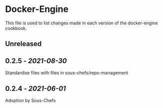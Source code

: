# Docker-Engine

This file is used to list changes made in each version of the docker-engine cookbook.

## Unreleased

## 0.2.5 - *2021-08-30*

Standardise files with files in sous-chefs/repo-management

## 0.2.4 - *2021-06-01*

Adoption by Sous-Chefs
